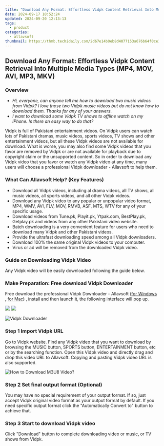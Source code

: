 ```yaml
---
title: "Download Any Format: Effortless Vidpk Content Retrieval Into Multiple Media Types (MP4, MOV, AVI, MP3, MKV)"
date: 2024-09-17 10:52:24
updated: 2024-09-20 12:13:13
tags:
  - product
categories:
  - allavsoft
thumbnail: https://thmb.techidaily.com/2d67e14b0eb8d4077153a676b64f0ce1665316566b80f80c4fccfcd9a772edaa.jpg
---
```


## Download Any Format: Effortless Vidpk Content Retrieval Into Multiple Media Types (MP4, MOV, AVI, MP3, MKV)

### Overview

* _Hi, everyone, can anyone tell me how to download two music videos from Vidpk? I love those two Vidpk music videos but do not know how to download them. Thanks for any of your answers._
* _I want to download some Vidpk TV shows to offline watch on my iPhone. Is there an easy way to do that?_

Vidpk is full of Pakistani entertainment videos. On Vidpk users can watch lots of Pakistani dramas, music videos, sports videos, TV shows and other entertainment videos, but all these Vidpk videos are not available for download. What is worse, you may also find some Vidpk videos that you favor are removed by Vidpk or are not available for playback due to copyright claim or the unsupported content. So in order to download any Vidpk video that you favor or watch any Vidpk video at any time, many users will choose a professional Vidpk downloader - Allavsoft to help them.

### What Can Allavsoft Help? (Key Features)

* Download all Vidpk videos, including al drama videos, all TV shows, all music videos, all sports videos, and all other Vidpk videos.
* Download any Vidpk video to any popular or unpopular video format, MP4, WMV, AVI, FLV, MOV, RMVB, ASF, MTS, WTV for any of your specific usage.
* Download videos from Tune.pk, Playit.pk, Ytpak.com, BestPlay.pk, Getplay.pk and videos from any other Pakistani video website.
* Batch downloading is a very convenient feature for users who need to download many Vidpk and other Pakistani videos.
* Provide the ultrafast downloading speed among all Vidpk downloaders.
* Download 100% the same original Vidpk videos to your computer.
* Virus or ad will be removed from the downloaded Vidpk video.

### Guide on Downloading Vidpk Video

Any Vidpk video will be easily downloaded following the guide below.

### Make Preparation: Free download Vidpk Downloader

Free download the professional Vidpk Downloader - Allavsoft ([for Windows](https://tools.techidaily.com/allavsoft/products/) , [for Mac](https://tools.techidaily.com/allavsoft/products/)) , install and then launch it, the following interface will pop up.

[![](https://www.allavsoft.com/how-to/../images/how-to/free-download-win.jpg)](https://tools.techidaily.com/allavsoft/products/) [![](https://www.allavsoft.com/how-to/../images/how-to/free-download-mac.jpg)](https://tools.techidaily.com/allavsoft/products/)

![Vidpk Downloader](https://www.allavsoft.com/how-to/../images/allavsoft/screen-shot-600.jpg)

### Step 1 Import Vidpk URL

Go to Vidpk website. Find any Vidpk video that you want to download by browsing the MUSIC button, SPORTS button, ENTERTAINMENT button, etc or by the searching function. Open this Vidpk video and directly drag and drop this video URL to Allavsoft. Copying and pasting Vidpk video URL is also supported.

![How to Download M3U8 Video?](https://www.allavsoft.com/how-to/../images/how-to/download-rtmp-video/download-rtmp-video.jpg)

### Step 2 Set final output format (Optional)

You may have no special requirement of your output format. If so, just accept Vidpk original video format as your output format by default. If you need specific output format click the "Automatically Convert to" button to achieve that.

### Step 3 Start to download Vidpk video

Click "Download" button to complete downloading video or music, or TV shows from Vidpk.

<ins class="adsbygoogle"
     style="display:block"
     data-ad-format="autorelaxed"
     data-ad-client="ca-pub-7571918770474297"
     data-ad-slot="1223367746"></ins>



<ins class="adsbygoogle"
     style="display:block"
     data-ad-client="ca-pub-7571918770474297"
     data-ad-slot="8358498916"
     data-ad-format="auto"
     data-full-width-responsive="true"></ins>

